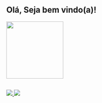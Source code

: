 ## Olá, Seja bem vindo(a)!
<div align="center">
  <a href="https://github.com/DaviPedrosaFreire" style="display:flex; width:100%;">
    <img height="150em" src="https://github-readme-stats.vercel.app/api?username=DaviGudybayPedrosa&show_icons=true&include_all_commits=true&count_private=true"/>
  </a>
</div>

  
  ##
 
<div> 
  <a  href="mailto:davigudybaypedrosa@gmail.com"><img src="https://img.shields.io/badge/-Gmail-%23333?style=for-the-badge&logo=gmail&logoColor=white" target="_blank">     </a>
  <a href="https://www.linkedin.com/in/davi-pedrosa-freire-207371216/" target="_blank"><img src="https://img.shields.io/badge/-LinkedIn-%230077B5?style=for-the-badge&logo=linkedin&logoColor=white" target="_blank"></a> 
  
</div>
